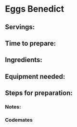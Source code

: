 # Eggs Benedict

## Servings: 

## Time to prepare: 

## Ingredients:


## Equipment needed:


## Steps for preparation:



### Notes:



### Codemates #
